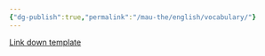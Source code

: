 ```yaml
---
{"dg-publish":true,"permalink":"/mau-the/english/vocabulary/"}
---
```


[Link down template](https://drive.google.com/file/d/1tKHpfYmSAj5rITxfjBUX-3v8Y4Bf6svy/view?usp=sharing)

